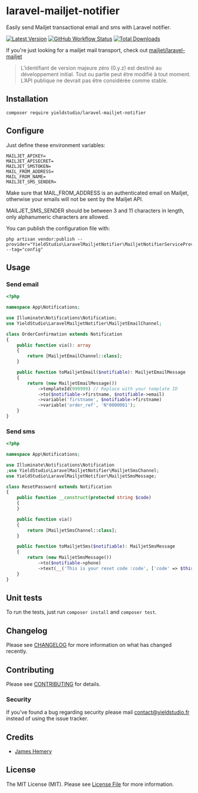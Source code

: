 # laravel-mailjet-notifier

Easily send Mailjet transactional email and sms with Laravel notifier.

[![Latest Version](https://img.shields.io/github/release/yieldstudio/laravel-mailjet-notifier?style=flat-square)](https://github.com/yieldstudio/laravel-mailjet-notifier/releases)
[![GitHub Workflow Status](https://img.shields.io/github/workflow/status/yieldstudio/laravel-mailjet-notifier/tests?style=flat-square)](https://github.com/yieldstudio/laravel-mailjet-notifier/actions/workflows/tests.yml)
[![Total Downloads](https://img.shields.io/packagist/dt/yieldstudio/laravel-mailjet-notifier?style=flat-square)](https://packagist.org/packages/yieldstudio/laravel-mailjet-notifier)

If you're just looking for a mailjet mail transport, check out [mailjet/laravel-mailjet](https://github.com/mailjet/laravel-mailjet)

> L’identifiant de version majeure zéro (0.y.z) est destiné au développement initial. Tout ou partie peut être modifié à tout moment. L’API publique ne devrait pas être considérée comme stable.

## Installation

	composer require yieldstudio/laravel-mailjet-notifier

## Configure

Just define these environment variables:

```dotenv
MAILJET_APIKEY=
MAILJET_APISECRET=
MAILJET_SMSTOKEN=
MAIL_FROM_ADDRESS=
MAIL_FROM_NAME=
MAILJET_SMS_SENDER=
```

Make sure that MAIL_FROM_ADDRESS is an authenticated email on Mailjet, otherwise your emails will not be sent by the Mailjet API.

MAILJET_SMS_SENDER should be between 3 and 11 characters in length, only alphanumeric characters are allowed.

You can publish the configuration file with:

```shell
php artisan vendor:publish --provider="YieldStudio\LaravelMailjetNotifier\MailjetNotifierServiceProvider" --tag="config"
```

## Usage

### Send email

```php
<?php

namespace App\Notifications;

use Illuminate\Notifications\Notification;
use YieldStudio\LaravelMailjetNotifier\MailjetEmailChannel;

class OrderConfirmation extends Notification
{
    public function via(): array
    {
        return [MailjetEmailChannel::class];
    }

    public function toMailjetEmail($notifiable): MailjetEmailMessage
    {
        return (new MailjetEmailMessage())
            ->templateId(999999) // Replace with your template ID
            ->to($notifiable->firstname, $notifiable->email)
            ->variable('firstname', $notifiable->firstname)
            ->variable('order_ref', 'N°0000001');
    }
}
```

### Send sms

```php
<?php

namespace App\Notifications;

use Illuminate\Notifications\Notification
;use YieldStudio\LaravelMailjetNotifier\MailjetSmsChannel;
use YieldStudio\LaravelMailjetNotifier\MailjetSmsMessage;

class ResetPassword extends Notification
{
    public function __construct(protected string $code)
    {
    }

    public function via()
    {
        return [MailjetSmsChannel::class];
    }

    public function toMailjetSms($notifiable): MailjetSmsMessage
    {
        return (new MailjetSmsMessage())
            ->to($notifiable->phone)
            ->text(__('This is your reset code :code', ['code' => $this->code]));
    }
}
```

## Unit tests

To run the tests, just run `composer install` and `composer test`.

## Changelog

Please see [CHANGELOG](CHANGELOG.md) for more information on what has changed recently.

## Contributing

Please see [CONTRIBUTING](CONTRIBUTING.md) for details.

### Security

If you've found a bug regarding security please mail [contact@yieldstudio.fr](mailto:contact@yieldstudio.fr) instead of using the issue tracker.

## Credits

- [James Hemery](https://github.com/jameshemery)

## License

The MIT License (MIT). Please see [License File](LICENSE.md) for more information.

